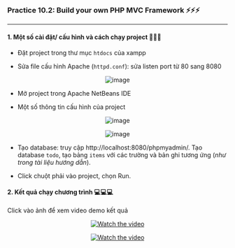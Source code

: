 ### Practice 10.2: Build your own PHP MVC Framework :zap::zap::zap:

--- 

#### 1. Một số cài đặt/ cấu hình và cách chạy project :wrench::wrench::wrench:

- Đặt project trong thư mục ```htdocs``` của xampp

- Sửa file cấu hình Apache (```httpd.conf```): sửa listen port từ 80 sang 8080

<div align='center'>

![image](https://user-images.githubusercontent.com/61912505/115391857-22136080-a20a-11eb-9af3-51a109b67caa.png)
</div>

- Mở project trong Apache NetBeans IDE

- Một số thông tin cấu hình của project

<div align='center'>

![image](https://user-images.githubusercontent.com/61912505/115391052-36a32900-a209-11eb-9ce5-b9d35f0deb99.png)
</div>

<div align='center'>

![image](https://user-images.githubusercontent.com/61912505/115391311-8aae0d80-a209-11eb-91f4-f9d74973892a.png)
</div>

- Tạo database: truy cập http://localhost:8080/phpmyadmin/. Tạo database ```todo```, tạo bảng ```items``` với các trường và bản ghi tương ứng (<i>như trong tài liệu hướng dẫn</i>).

- Click chuột phải vào project, chọn Run.

#### 2. Kết quả chạy chương trình :computer::computer::computer:

Click vào ảnh để xem video demo kết quả

<div align='center'>

[![Watch the video](https://img.youtube.com/vi/CYSPjdlH024/maxresdefault.jpg)](https://www.youtube.com/watch?v=CYSPjdlH024)
<div>

<div align='center'>

[![Watch the video](https://user-images.githubusercontent.com/61912505/115396497-3dcd3580-a20f-11eb-884e-7801f1964d01.png)](https://www.youtube.com/watch?v=CYSPjdlH024)
<div>






